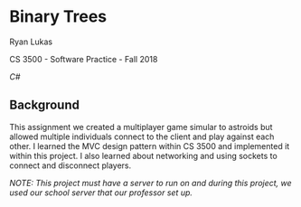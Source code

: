 Binary Trees
==============

Ryan Lukas

CS 3500 - Software Practice - Fall 2018

*C#*

Background
------------

This assignment we created a multiplayer game simular to astroids but allowed multiple individuals connect to the client and play against each other. I learned the MVC design pattern within CS 3500 and implemented it within this project. I also learned about networking and using sockets to connect and disconnect players. 

*NOTE: This project must have a server to run on and during this project, we used our school server that our professor set up.*
